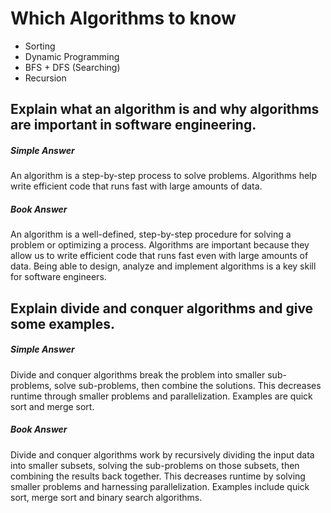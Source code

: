 # Which Algorithms to know
- Sorting
- Dynamic Programming
- BFS + DFS (Searching)
- Recursion


## Explain what an algorithm is and why algorithms are important in software engineering.
##### Simple Answer
An algorithm is a step-by-step process to solve problems. Algorithms help write efficient code that runs fast with large amounts of data.
##### Book Answer
An algorithm is a well-defined, step-by-step procedure for solving a problem or optimizing a process. Algorithms are important because they allow us to write efficient code that runs fast even with large amounts of data. Being able to design, analyze and implement algorithms is a key skill for software engineers.

## Explain divide and conquer algorithms and give some examples.
##### Simple Answer
Divide and conquer algorithms break the problem into smaller sub-problems, solve sub-problems, then combine the solutions. This decreases runtime through smaller problems and parallelization. Examples are quick sort and merge sort.
##### Book Answer
Divide and conquer algorithms work by recursively dividing the input data into smaller subsets, solving the sub-problems on those subsets, then combining the results back together. This decreases runtime by solving smaller problems and harnessing parallelization. Examples include quick sort, merge sort and binary search algorithms.

